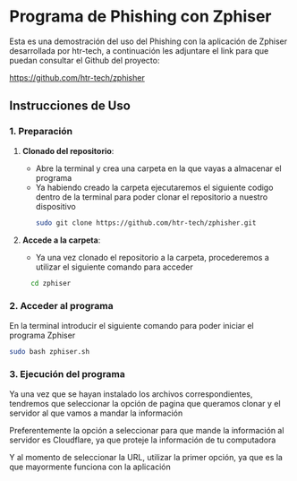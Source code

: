# Programa de Phishing con Zphiser

Esta es una demostración del uso del Phishing con la aplicación de Zphiser desarrollada por htr-tech, a continuación les adjuntare el link para que puedan consultar el Github del proyecto:

https://github.com/htr-tech/zphisher

## Instrucciones de Uso

### 1. Preparación

1. **Clonado del repositorio**:
   - Abre la terminal y crea una carpeta en la que vayas a almacenar el programa
   - Ya habiendo creado la carpeta ejecutaremos el siguiente codigo dentro de la terminal para poder clonar el repositorio a nuestro dispositivo
     ```bash
     sudo git clone https://github.com/htr-tech/zphisher.git
     ```

2. **Accede a la carpeta**:
   - Ya una vez clonado el repositorio a la carpeta, procederemos a utilizar el siguiente comando para acceder
   ```bash
     cd zphiser
     ```

### 2. Acceder al programa

En la terminal introducir el siguiente comando para poder iniciar el programa Zphiser

```bash
sudo bash zphiser.sh
```

### 3. Ejecución del programa

Ya una vez que se hayan instalado los archivos correspondientes, tendremos que seleccionar la opción de pagina que queramos clonar y el servidor al que vamos a mandar la información

Preferentemente la opción a seleccionar para que mande la información al servidor es Cloudflare, ya que proteje la información de tu computadora

Y al momento de seleccionar la URL, utilizar la primer opción, ya que es la que mayormente funciona con la aplicación
